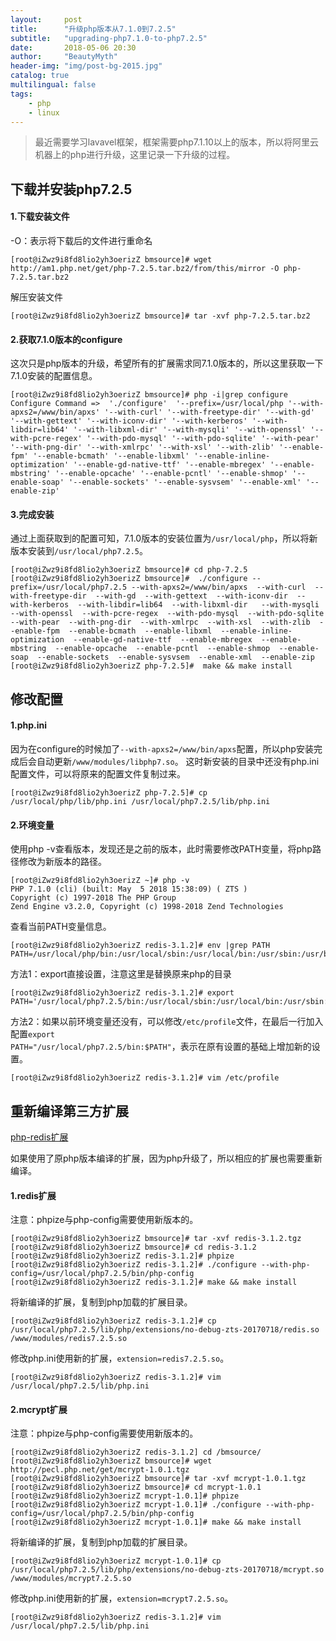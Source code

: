 ```yaml
---
layout:     post
title:      "升级php版本从7.1.0到7.2.5"
subtitle:   "upgrading-php7.1.0-to-php7.2.5"
date:       2018-05-06 20:30
author:     "BeautyMyth"
header-img: "img/post-bg-2015.jpg"
catalog: true
multilingual: false
tags:
    - php
    - linux
---
```


> 最近需要学习lavavel框架，框架需要php7.1.10以上的版本，所以将阿里云机器上的php进行升级，这里记录一下升级的过程。

## 下载并安装php7.2.5

#### 1.下载安装文件

-O：表示将下载后的文件进行重命名
```linux
[root@iZwz9i8fd8lio2yh3oerizZ bmsource]# wget http://am1.php.net/get/php-7.2.5.tar.bz2/from/this/mirror -O php-7.2.5.tar.bz2
```

解压安装文件
```linux
[root@iZwz9i8fd8lio2yh3oerizZ bmsource]# tar -xvf php-7.2.5.tar.bz2 
```

#### 2.获取7.1.0版本的configure
这次只是php版本的升级，希望所有的扩展需求同7.1.0版本的，所以这里获取一下7.1.0安装的配置信息。
```linux
[root@iZwz9i8fd8lio2yh3oerizZ bmsource]# php -i|grep configure
Configure Command =>  './configure'  '--prefix=/usr/local/php '--with-apxs2=/www/bin/apxs' '--with-curl' '--with-freetype-dir' '--with-gd' '--with-gettext' '--with-iconv-dir' '--with-kerberos' '--with-libdir=lib64' '--with-libxml-dir' '--with-mysqli' '--with-openssl' '--with-pcre-regex' '--with-pdo-mysql' '--with-pdo-sqlite' '--with-pear' '--with-png-dir' '--with-xmlrpc' '--with-xsl' '--with-zlib' '--enable-fpm' '--enable-bcmath' '--enable-libxml' '--enable-inline-optimization' '--enable-gd-native-ttf' '--enable-mbregex' '--enable-mbstring' '--enable-opcache' '--enable-pcntl' '--enable-shmop' '--enable-soap' '--enable-sockets' '--enable-sysvsem' '--enable-xml' '--enable-zip'
```

#### 3.完成安装
通过上面获取到的配置可知，7.1.0版本的安装位置为<code>/usr/local/php</code>，所以将新版本安装到<code>/usr/local/php7.2.5</code>。
```linux
[root@iZwz9i8fd8lio2yh3oerizZ bmsource]# cd php-7.2.5
[root@iZwz9i8fd8lio2yh3oerizZ bmsource]#  ./configure --prefix=/usr/local/php7.2.5 --with-apxs2=/www/bin/apxs  --with-curl  --with-freetype-dir  --with-gd  --with-gettext  --with-iconv-dir  --with-kerberos  --with-libdir=lib64  --with-libxml-dir   --with-mysqli  --with-openssl  --with-pcre-regex  --with-pdo-mysql  --with-pdo-sqlite  --with-pear  --with-png-dir  --with-xmlrpc  --with-xsl  --with-zlib  --enable-fpm  --enable-bcmath  --enable-libxml  --enable-inline-optimization  --enable-gd-native-ttf  --enable-mbregex  --enable-mbstring  --enable-opcache  --enable-pcntl  --enable-shmop  --enable-soap  --enable-sockets  --enable-sysvsem  --enable-xml  --enable-zip
[root@iZwz9i8fd8lio2yh3oerizZ php-7.2.5]#  make && make install
```

## 修改配置
#### 1.php.ini
因为在configure的时候加了<code>--with-apxs2=/www/bin/apxs</code>配置，所以php安装完成后会自动更新<code>/www/modules/libphp7.so</code>。
这时新安装的目录中还没有php.ini配置文件，可以将原来的配置文件复制过来。
```linux
[root@iZwz9i8fd8lio2yh3oerizZ php-7.2.5]# cp /usr/local/php/lib/php.ini /usr/local/php7.2.5/lib/php.ini
```
#### 2.环境变量
使用php -v查看版本，发现还是之前的版本，此时需要修改PATH变量，将php路径修改为新版本的路径。
```linux
[root@iZwz9i8fd8lio2yh3oerizZ ~]# php -v
PHP 7.1.0 (cli) (built: May  5 2018 15:38:09) ( ZTS )
Copyright (c) 1997-2018 The PHP Group
Zend Engine v3.2.0, Copyright (c) 1998-2018 Zend Technologies
```
查看当前PATH变量信息。
```linux
[root@iZwz9i8fd8lio2yh3oerizZ redis-3.1.2]# env |grep PATH
PATH=/usr/local/php/bin:/usr/local/sbin:/usr/local/bin:/usr/sbin:/usr/bin:/root/bin
```
方法1：export直接设置，注意这里是替换原来php的目录
```linux
[root@iZwz9i8fd8lio2yh3oerizZ redis-3.1.2]# export PATH='/usr/local/php7.2.5/bin:/usr/local/sbin:/usr/local/bin:/usr/sbin:/usr/bin:/root/bin'
```
方法2：如果以前环境变量还没有，可以修改<code>/etc/profile</code>文件，在最后一行加入配置<code>export PATH="/usr/local/php7.2.5/bin:$PATH"</code>，表示在原有设置的基础上增加新的设置。
```linux
[root@iZwz9i8fd8lio2yh3oerizZ redis-3.1.2]# vim /etc/profile
```
## 重新编译第三方扩展

[php-redis扩展](http://pecl.php.net/package/redis)

<p>
如果使用了原php版本编译的扩展，因为php升级了，所以相应的扩展也需要重新编译。
</p>

#### 1.redis扩展
注意：phpize与php-config需要使用新版本的。
```linux
[root@iZwz9i8fd8lio2yh3oerizZ bmsource]# tar -xvf redis-3.1.2.tgz 
[root@iZwz9i8fd8lio2yh3oerizZ bmsource]# cd redis-3.1.2
[root@iZwz9i8fd8lio2yh3oerizZ redis-3.1.2]# phpize
[root@iZwz9i8fd8lio2yh3oerizZ redis-3.1.2]# ./configure --with-php-config=/usr/local/php7.2.5/bin/php-config
[root@iZwz9i8fd8lio2yh3oerizZ redis-3.1.2]# make && make install
```
将新编译的扩展，复制到php加载的扩展目录。
```linux
[root@iZwz9i8fd8lio2yh3oerizZ redis-3.1.2]# cp /usr/local/php7.2.5/lib/php/extensions/no-debug-zts-20170718/redis.so /www/modules/redis7.2.5.so
```
修改php.ini使用新的扩展，<code>extension=redis7.2.5.so</code>。
```linux
[root@iZwz9i8fd8lio2yh3oerizZ redis-3.1.2]# vim /usr/local/php7.2.5/lib/php.ini 
```
#### 2.mcrypt扩展
注意：phpize与php-config需要使用新版本的。
```linux
[root@iZwz9i8fd8lio2yh3oerizZ redis-3.1.2] cd /bmsource/
[root@iZwz9i8fd8lio2yh3oerizZ bmsource]# wget http://pecl.php.net/get/mcrypt-1.0.1.tgz
[root@iZwz9i8fd8lio2yh3oerizZ bmsource]# tar -xvf mcrypt-1.0.1.tgz
[root@iZwz9i8fd8lio2yh3oerizZ bmsource]# cd mcrypt-1.0.1
[root@iZwz9i8fd8lio2yh3oerizZ mcrypt-1.0.1]# phpize
[root@iZwz9i8fd8lio2yh3oerizZ mcrypt-1.0.1]# ./configure --with-php-config=/usr/local/php7.2.5/bin/php-config
[root@iZwz9i8fd8lio2yh3oerizZ mcrypt-1.0.1]# make && make install
```
将新编译的扩展，复制到php加载的扩展目录。
```linux
[root@iZwz9i8fd8lio2yh3oerizZ mcrypt-1.0.1]# cp /usr/local/php7.2.5/lib/php/extensions/no-debug-zts-20170718/mcrypt.so /www/modules/mcrypt7.2.5.so
```
修改php.ini使用新的扩展，<code>extension=mcrypt7.2.5.so</code>。
```linux
[root@iZwz9i8fd8lio2yh3oerizZ redis-3.1.2]# vim /usr/local/php7.2.5/lib/php.ini 
```


